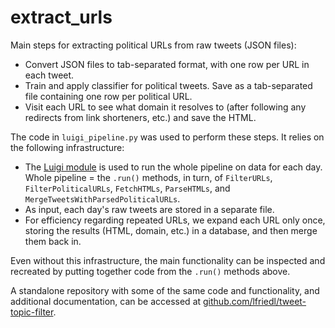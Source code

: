 # extract_urls

Main steps for extracting political URLs from raw tweets (JSON files):

  * Convert JSON files to tab-separated format, with one row per URL in each tweet.
  * Train and apply classifier for political tweets. Save as a tab-separated file containing one row per political URL.
  * Visit each URL to see what domain it resolves to (after following any redirects from link shorteners, etc.) and save the HTML.
  
The code in `luigi_pipeline.py` was used to perform these steps. It relies on the following infrastructure:

  * The [Luigi module](https://github.com/spotify/luigi) is used to run the whole pipeline on data for each day. Whole pipeline = the `.run()` methods, in turn, of `FilterURLs`, `FilterPoliticalURLs`, `FetchHTMLs`, `ParseHTMLs`, and `MergeTweetsWithParsedPoliticalURLs`.
  * As input, each day's raw tweets are stored in a separate file.
  * For efficiency regarding repeated URLs, we expand each URL only once, storing the results (HTML, domain, etc.) in a database, and then merge them back in.
  
Even without this infrastructure, the main functionality can be inspected and recreated by putting together code from the `.run()` methods above.

A standalone repository with some of the same code and functionality, and additional documentation, can be accessed at [github.com/lfriedl/tweet-topic-filter]("https://github.com/lfriedl/tweet-topic-filter").
